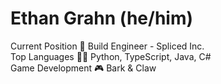 # Ethan Grahn (he/him)

Current Position 💼 Build Engineer - Spliced Inc. \
Top Languages 👨‍💻 Python, TypeScript, Java, C# \
Game Development 🎮 Bark & Claw
